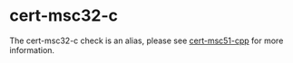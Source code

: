 # cert-msc32-c

The cert-msc32-c check is an alias, please see
[cert-msc51-cpp](cert-msc51-cpp.html) for more information.
